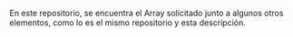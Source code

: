 En este repositorio, se encuentra el Array solicitado junto a algunos otros elementos, como lo es el mismo repositorio y esta descripción.
